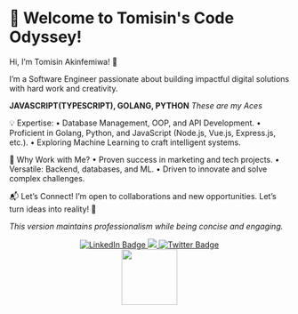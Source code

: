 # 🚀 Welcome to Tomisin's Code Odyssey!

Hi, I’m Tomisin Akinfemiwa! 👋

I’m a Software Engineer passionate about building impactful digital solutions with hard work and creativity.

**JAVASCRIPT(TYPESCRIPT), GOLANG, PYTHON** *These are my Aces*

💡 Expertise:
	•	Database Management, OOP, and API Development.
	•	Proficient in Golang, Python, and JavaScript (Node.js, Vue.js, Express.js, etc.).
	•	Exploring Machine Learning to craft intelligent systems.

🌟 Why Work with Me?
	•	Proven success in marketing and tech projects.
	•	Versatile: Backend, databases, and ML.
	•	Driven to innovate and solve complex challenges.

📬 Let’s Connect!
I’m open to collaborations and new opportunities. Let’s turn ideas into reality! 🚀

*This version maintains professionalism while being concise and engaging.*
<div id="header" align="center">
   <div id="badges">
  <a href="https://www.linkedin.com/in/tomisin-akinfemiwa/">
    <img src="https://img.shields.io/badge/LinkedIn-blue?style=for-the-badge&logo=linkedin&logoColor=white" alt="LinkedIn Badge"/>
  </a>
  <a href="https://www.instagram.com/ak_tomisin/">
    <img src="https://img.shields.io/badge/Instagram-E4405F?style=for-the-badge&logo=instagram&logoColor=white"/>
  </a>
  <a href="https://www.sotwe.com/Ak_Tomisin?lang=en">
    <img src="https://img.shields.io/badge/Twitter-blue?style=for-the-badge&logo=twitter&logoColor=white" alt="Twitter Badge"/>
  </a>
</div>
  <img src="https://media.giphy.com/media/v1.Y2lkPTc5MGI3NjExdXl4cXo0emFtcHdsZ3p0aWFkNWt5bmhsNHhlMTIwOW9odWp5aG5tMiZlcD12MV9pbnRlcm5hbF9naWZfYnlfaWQmY3Q9cw/M9gbBd9nbDrOTu1Mqx/giphy.gif" width="100"/>
</div>
